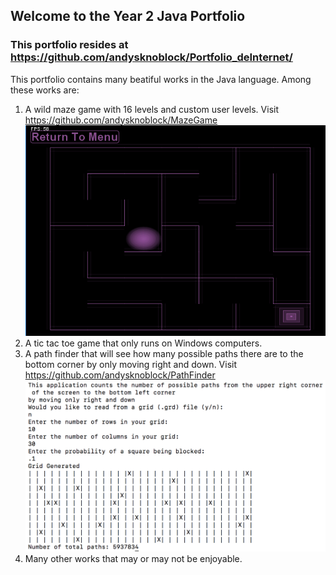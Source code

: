 ## Welcome to the Year 2 Java Portfolio
### This portfolio resides at https://github.com/andysknoblock/Portfolio_deInternet/
This portfolio contains many beatiful works in the Java language. Among these works are:
1. A wild maze game with 16 levels and custom user levels.  Visit https://github.com/andysknoblock/MazeGame
![alt text](https://github.com/andysknoblock/MazeGame/blob/master/MazeGamePhotos/Capture1.PNG)
2. A tic tac toe game that only runs on Windows computers.
3. A path finder that will see how many possible paths there are to the bottom corner by only moving right and down. Visit https://github.com/andysknoblock/PathFinder ![alt text](https://github.com/andysknoblock/PathFinder/blob/master/PathFinder.png)
4. Many other works that may or may not be enjoyable. 
